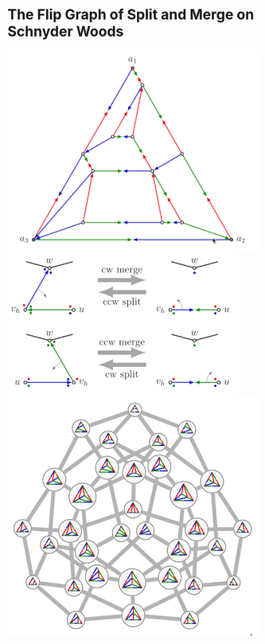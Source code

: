 # The Flip Graph of Split and Merge on Schnyder Woods

![Schnyder Wood](https://github.com/julianschick/schnyder-woods/blob/master/img/schnyder_wood.png?raw=true)
![Split and Merge](https://github.com/julianschick/schnyder-woods/blob/master/img/split_merge.png?raw=true)
![Flipgraph](https://github.com/julianschick/schnyder-woods/blob/master/img/flipgraph.png?raw=true)
